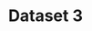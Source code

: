 ---
associated_platform: title
cost_to_access: 300
country: United States of America
fields_included:
- biomedical sciences
- electronics
- arts
last_edit: '2022-03-14T12:27:16.000Z'
location: www.example.com
number_of_records: '100000'
point_of_contact: agnes again
shortname: dataset_3
still_active?: true
terms_of_use: license details
title: Dataset 3
uuid: rec9PDoTtf0QEiPr6
---